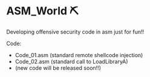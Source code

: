 # ASM_World ⛏
Developing offensive security code in asm just for fun!!

Code:
* Code_01.asm		(standard remote shellcode injection)
*	Code_02.asm		(standard call to LoadLibraryA)
* (new code will be released soon!!)
